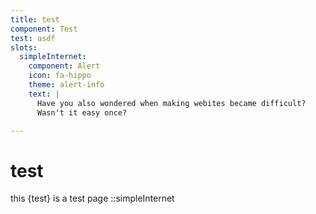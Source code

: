 ```yaml
---
title: test
component: Test
test: asdf
slots:
  simpleInternet:
    component: Alert
    icon: fa-hippo
    theme: alert-info
    text: |
      Have you also wondered when making webites became difficult?
      Wasn't it easy once?

---
```


# test

this {test} is a test page
::simpleInternet
